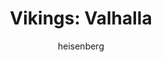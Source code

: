 ---
layout: post
author: heisenberg
category: Séries
post_date: '2022-04-15T17:40:47.580Z'
post_modified: '2022-04-15T17:40:47.580Z'
title: 'Vikings: Valhalla'
description: 'Nesta sequência de Vikings, cem anos se passaram. Uma nova geração de heróis lendários cria seu destino e faz história.'
poster_path: /jd19Pt0cwC84tiydokVxK9ETrS2.jpg
tmdb_id: 116135
imdb_id: tt11311302
runtime: 51
release_date: '2022-02-25'
genres:
  - Ação
  - Aventura
  - Drama
  - Guerra
casts:
  - Sam Corlett
  - Frida Gustavsson
  - Leo Suter
  - Bradley Freegard
  - Jóhannes Haukur Jóhannesson
  - Caroline Henderson
crews:
  - Jeb Stuart
trailer: nHMQBg6Zduc
certification: 18
adult: false
vote_average: 8.3
vote_count: 143
qualitys:
  - 1080p
  - 720p
audios:
  - Dual Áudio
  - Português
  - Inglês
extensions:
  - mkv
  - mp4
seasons:
  - season_number: 1
    episodes:
      - episode_number: 1
        downloads:
          - quality: 1080p
            audio: Dual Àudio
            size: 5GB
            server: Diversos
            urls:
             - hostname: twitter.com
               url: https://twitter.com/
             - hostname: youtube.com
               url: https://youtube.com/
          - quality: 720p
            audio: Dual Àudio
            size: 3GB
            server: Diversos
            urls:
             - hostname: twitter.com
               url: https://twitter.com/
             - hostname: youtube.com
               url: https://youtube.com/
          - quality: 480p
            audio: Dual Àudio
            size: 400MB
            server: Diversos
            urls:
             - hostname: twitter.com
               url: https://twitter.com/
             - hostname: youtube.com
               url: https://youtube.com/
      - episode_number: 2
        downloads:
          - quality: 1080p
            audio: Dual Àudio
            size: 5GB
            server: Diversos
            urls:
             - hostname: facebook.com
               url: https://facebook.com/
             - hostname: instagram.com
               url: https://instagram.com/
          - quality: 720p
            audio: Dual Àudio
            size: 3GB
            server: Diversos
            urls:
             - hostname: facebook.com
               url: https://facebook.com/
             - hostname: instagram.com
               url: https://instagram.com/
          - quality: 480p
            audio: Dual Àudio
            size: 400MB
            server: Diversos
            urls:
             - hostname: facebook.com
               url: https://facebook.com/
             - hostname: instagram.com
               url: https://instagram.com/
  - season_number: 2
    episodes:
      - episode_number: 1
        downloads:
          - quality: 1080p
            audio: Dual Àudio
            size: 5GB
            server: Diversos
            urls:
             - hostname: twitter.com
               url: https://twitter.com/
             - hostname: youtube.com
               url: https://youtube.com/
          - quality: 720p
            audio: Dual Àudio
            size: 3GB
            server: Diversos
            urls:
             - hostname: twitter.com
               url: https://twitter.com/
             - hostname: youtube.com
               url: https://youtube.com/
          - quality: 480p
            audio: Dual Àudio
            size: 400MB
            server: Diversos
            urls:
             - hostname: twitter.com
               url: https://twitter.com/
             - hostname: youtube.com
               url: https://youtube.com/
      - episode_number: 2
        downloads:
          - quality: 1080p
            audio: Dual Àudio
            size: 5GB
            server: Diversos
            urls:
             - hostname: facebook.com
               url: https://facebook.com/
             - hostname: instagram.com
               url: https://instagram.com/
          - quality: 720p
            audio: Dual Àudio
            size: 3GB
            server: Diversos
            urls:
             - hostname: facebook.com
               url: https://facebook.com/
             - hostname: instagram.com
               url: https://instagram.com/
          - quality: 480p
            audio: Dual Àudio
            size: 400MB
            server: Diversos
            urls:
             - hostname: facebook.com
               url: https://facebook.com/
             - hostname: instagram.com
               url: https://instagram.com/
---